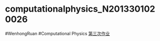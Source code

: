 # computationalphysics_N2013301020026
#WenhongRuan
#Computational Physics
[第三次作业](https://github.com/rwh457/computationalphysics_N2013301020026/blob/master/homework3.md)
